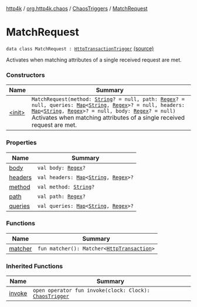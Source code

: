 [http4k](../../../index.md) / [org.http4k.chaos](../../index.md) / [ChaosTriggers](../index.md) / [MatchRequest](./index.md)

# MatchRequest

`data class MatchRequest : `[`HttpTransactionTrigger`](../-http-transaction-trigger/index.md) [(source)](https://github.com/http4k/http4k/blob/master/http4k-testing-chaos/src/main/kotlin/org/http4k/chaos/ChaosTriggers.kt#L82)

Activates when matching attributes of a single received request are met.

### Constructors

| Name | Summary |
|---|---|
| [&lt;init&gt;](-init-.md) | `MatchRequest(method: `[`String`](https://kotlinlang.org/api/latest/jvm/stdlib/kotlin/-string/index.html)`? = null, path: `[`Regex`](https://kotlinlang.org/api/latest/jvm/stdlib/kotlin.text/-regex/index.html)`? = null, queries: `[`Map`](https://kotlinlang.org/api/latest/jvm/stdlib/kotlin.collections/-map/index.html)`<`[`String`](https://kotlinlang.org/api/latest/jvm/stdlib/kotlin/-string/index.html)`, `[`Regex`](https://kotlinlang.org/api/latest/jvm/stdlib/kotlin.text/-regex/index.html)`>? = null, headers: `[`Map`](https://kotlinlang.org/api/latest/jvm/stdlib/kotlin.collections/-map/index.html)`<`[`String`](https://kotlinlang.org/api/latest/jvm/stdlib/kotlin/-string/index.html)`, `[`Regex`](https://kotlinlang.org/api/latest/jvm/stdlib/kotlin.text/-regex/index.html)`>? = null, body: `[`Regex`](https://kotlinlang.org/api/latest/jvm/stdlib/kotlin.text/-regex/index.html)`? = null)`<br>Activates when matching attributes of a single received request are met. |

### Properties

| Name | Summary |
|---|---|
| [body](body.md) | `val body: `[`Regex`](https://kotlinlang.org/api/latest/jvm/stdlib/kotlin.text/-regex/index.html)`?` |
| [headers](headers.md) | `val headers: `[`Map`](https://kotlinlang.org/api/latest/jvm/stdlib/kotlin.collections/-map/index.html)`<`[`String`](https://kotlinlang.org/api/latest/jvm/stdlib/kotlin/-string/index.html)`, `[`Regex`](https://kotlinlang.org/api/latest/jvm/stdlib/kotlin.text/-regex/index.html)`>?` |
| [method](method.md) | `val method: `[`String`](https://kotlinlang.org/api/latest/jvm/stdlib/kotlin/-string/index.html)`?` |
| [path](path.md) | `val path: `[`Regex`](https://kotlinlang.org/api/latest/jvm/stdlib/kotlin.text/-regex/index.html)`?` |
| [queries](queries.md) | `val queries: `[`Map`](https://kotlinlang.org/api/latest/jvm/stdlib/kotlin.collections/-map/index.html)`<`[`String`](https://kotlinlang.org/api/latest/jvm/stdlib/kotlin/-string/index.html)`, `[`Regex`](https://kotlinlang.org/api/latest/jvm/stdlib/kotlin.text/-regex/index.html)`>?` |

### Functions

| Name | Summary |
|---|---|
| [matcher](matcher.md) | `fun matcher(): Matcher<`[`HttpTransaction`](../../../org.http4k.core/-http-transaction/index.md)`>` |

### Inherited Functions

| Name | Summary |
|---|---|
| [invoke](../-http-transaction-trigger/invoke.md) | `open operator fun invoke(clock: Clock): `[`ChaosTrigger`](../../-chaos-trigger.md) |
